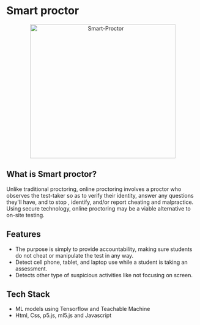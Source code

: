 
# Smart proctor

<p align="center">
<img src="https://i.ibb.co/Gx5N82Y/Smart-Proctor.jpg" alt="Smart-Proctor" align="center"  
height="350" width="380" border="0" />
</p>

## What is Smart proctor?
Unlike traditional proctoring, online proctoring involves a proctor who observes the test-taker so as to verify their identity, answer any questions they'll have, and to stop , identify, and/or report cheating and malpractice. Using secure technology, online proctoring may be a viable alternative to on-site testing.

## Features
- The purpose is simply to provide accountability, making sure students do not cheat or manipulate the test in any way.
- Detect cell phone, tablet, and laptop use while a student is taking an assessment.
- Detects other type of suspicious activities like not focusing on screen.

## Tech Stack
- ML models using Tensorflow and Teachable Machine
- Html, Css, p5.js, ml5.js and Javascript
